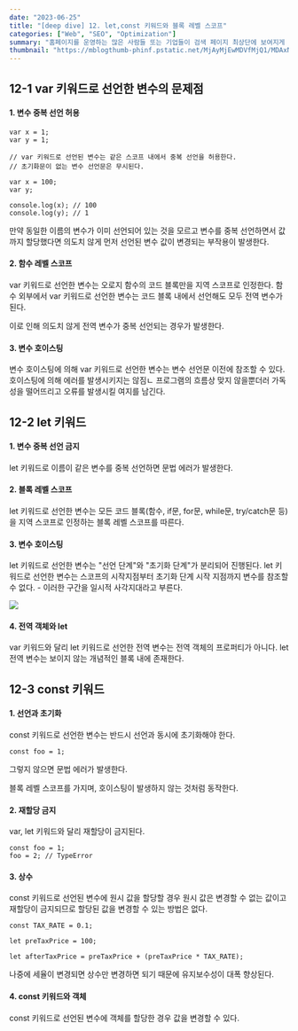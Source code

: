```yaml
---
date: "2023-06-25"
title: "[deep dive] 12. let,const 키워드와 블록 레벨 스코프"
categories: ["Web", "SEO", "Optimization"]
summary: "홈페이지를 운영하는 많은 사람들 또는 기업들이 검색 페이지 최상단에 보여지게 하기 위해 어떤 최적화 작업을 하는지 알아보자."
thumbnail: "https://mblogthumb-phinf.pstatic.net/MjAyMjEwMDVfMjQ1/MDAxNjY0OTMxNTI4MDE5.WBOxRiJHfb58iwj0JiLn0OFjRxn77omMvEuY1lQ9C5Ag.e-3rmqJ0Bw1XKr1AgmidLoSNkWrU4EbSfy3NdEXcHlcg.JPEG.bkyh123/IMG_8510.JPG?type=w800"
---
```


## 12-1 var 키워드로 선언한 변수의 문제점

#### 1. 변수 중복 선언 허용

```
var x = 1;
var y = 1;

// var 키워드로 선언된 변수는 같은 스코프 내에서 중복 선언을 허용한다.
// 초기화문이 없는 변수 선언문은 무시된다.

var x = 100;
var y;

console.log(x); // 100
console.log(y); // 1
```

만약 동일한 이름의 변수가 이미 선언되어 있는 것을 모르고 변수를 중복 선언하면서 값까지 할당했다면 의도치 않게 먼저 선언된 변수 값이 변경되는 부작용이 발생한다.

#### 2. 함수 레벨 스코프

var 키워드로 선언한 변수는 오로지 함수의 코드 블록만을 지역 스코프로 인정한다. 함수 외부에서 var 키워드로 선언한 변수는 코드 블록 내에서 선언해도 모두 전역 변수가 된다.

이로 인해 의도치 않게 전역 변수가 중복 선언되는 경우가 발생한다.

#### 3. 변수 호이스팅

변수 호이스팅에 의해 var 키워드로 선언한 변수는 변수 선언문 이전에 참조할 수 있다.
호이스팅에 의해 에러를 발생시키지는 않짐ㄴ 프로그램의 흐름상 맞지 않을뿐더러 가독성을 떨어뜨리고 오류를 발생시킬 여지를 남긴다.

## 12-2 let 키워드

#### 1. 변수 중복 선언 금지

let 키워드로 이름이 같은 변수를 중복 선언하면 문법 에러가 발생한다.

#### 2. 블록 레벨 스코프

let 키워드로 선언한 변수는 모든 코드 블록(함수, if문, for문, while문, try/catch문 등)을 지역 스코프로 인정하는 블록 레벨 스코프를 따른다.

#### 3. 변수 호이스팅

let 키워드로 선언한 변수는 "선언 단계"와 "초기화 단계"가 분리되어 진행된다.
let 키워드로 선언한 변수는 스코프의 시작지점부터 초기화 단계 시작 지점까지 변수를 참조할 수 없다. - 이러한 구간을 일시적 사각지대라고 부른다.

![](https://velog.velcdn.com/images/jutrong/post/de8653f2-13b9-4650-93af-3598006c2445/image.png)

#### 4. 전역 객체와 let

var 키워드와 달리 let 키워드로 선언한 전역 변수는 전역 객체의 프로퍼티가 아니다.
let 전역 변수는 보이지 않는 개념적인 블록 내에 존재한다.

## 12-3 const 키워드

#### 1. 선언과 초기화

const 키워드로 선언한 변수는 반드시 선언과 동시에 초기화해야 한다.

```
const foo = 1;
```

그렇지 않으면 문법 에러가 발생한다.

블록 레벨 스코프를 가지며, 호이스팅이 발생하지 않는 것처럼 동작한다.

#### 2. 재할당 금지

var, let 키워드와 달리 재할당이 금지된다.

```
const foo = 1;
foo = 2; // TypeError
```

#### 3. 상수

const 키워드로 선언된 변수에 원시 값을 할당할 경우 원시 값은 변경할 수 없는 값이고 재할당이 금지되므로 할당된 값을 변경할 수 있는 방법은 없다.

```
const TAX_RATE = 0.1;

let preTaxPrice = 100;

let afterTaxPrice = preTaxPrice + (preTaxPrice * TAX_RATE);
```

나중에 세율이 변경되면 상수만 변경하면 되기 때문에 유지보수성이 대폭 향상된다.

#### 4. const 키워드와 객체

const 키워드로 선언된 변수에 객체를 할당한 경우 값을 변경할 수 있다.
